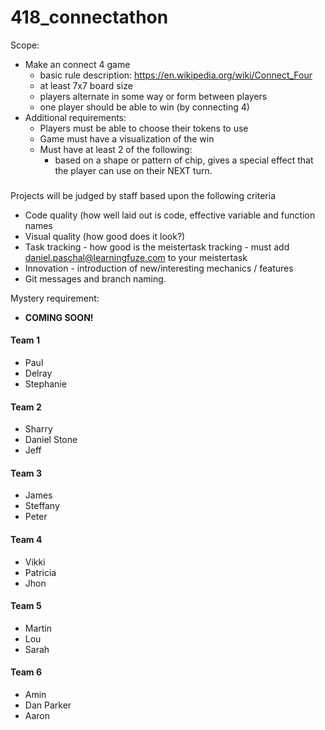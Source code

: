 # 418_connectathon

Scope: 
- Make an connect 4  game
  - basic rule description: https://en.wikipedia.org/wiki/Connect_Four
  - at least 7x7 board size
  - players alternate in some way or form between players
  - one player should be able to win (by connecting 4)
- Additional requirements:
  - Players must be able to choose their tokens to use
  - Game must have a visualization of the win
  - Must have at least 2 of the following: 
    - based on a shape or pattern of chip, gives a special effect that the player can use on their NEXT turn.
 
###
Projects will be judged by staff based upon the following criteria
- Code quality (how well laid out is code, effective variable and function names
- Visual quality (how good does it look?)
- Task tracking - how good is the meistertask tracking - must add daniel.paschal@learningfuze.com to your meistertask
- Innovation - introduction of new/interesting mechanics / features
- Git messages and branch naming.
 
Mystery requirement: 
- <b>COMING SOON!</b>

#### Team 1
- Paul
- Delray
- Stephanie

#### Team 2
- Sharry
- Daniel Stone
- Jeff

#### Team 3
- James
- Steffany
- Peter

#### Team 4
- Vikki
- Patricia
- Jhon

#### Team 5
- Martin
- Lou
- Sarah

#### Team 6
- Amin
- Dan Parker
- Aaron


